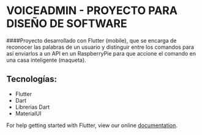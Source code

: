 # VOICEADMIN - PROYECTO PARA DISEÑO DE SOFTWARE

####Proyecto desarrollado con Flutter (mobile), que se encarga de reconocer las palabras de un usuario y distinguir entre los comandos para así enviarlos a un API en un RaspberryPie para que accione el comando en una casa inteligente (maqueta).

## Tecnologías:
+ Flutter
+ Dart 
+ Librerias Dart
+ MaterialUI

For help getting started with Flutter, view our online
[documentation](https://flutter.io/).
